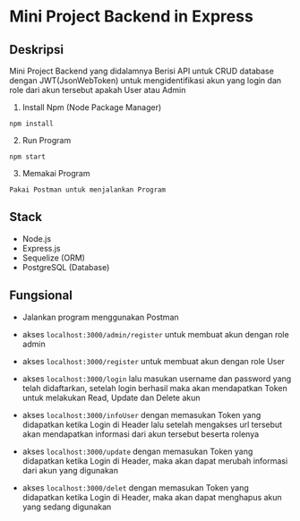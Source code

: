 # Mini Project Backend in Express

## Deskripsi
Mini Project Backend yang didalamnya Berisi API untuk CRUD database dengan JWT(JsonWebToken) untuk mengidentifikasi akun yang login dan role dari akun tersebut apakah User atau Admin  

1. Install Npm (Node Package Manager)
```
npm install
```

2. Run Program 
```
npm start
```
3. Memakai Program
```
Pakai Postman untuk menjalankan Program
```

## Stack
- Node.js
- Express.js
- Sequelize (ORM)
- PostgreSQL (Database)

## Fungsional

* Jalankan program menggunakan Postman

* akses `localhost:3000/admin/register` untuk membuat akun dengan role admin

* akses `localhost:3000/register` untuk membuat akun dengan role User

* akses `localhost:3000/login` lalu masukan username dan password yang telah didaftarkan, setelah login berhasil maka akan mendapatkan Token untuk melakukan Read, Update dan Delete akun

* akses `localhost:3000/infoUser` dengan memasukan Token yang didapatkan ketika Login di Header lalu setelah mengakses url tersebut akan mendapatkan informasi dari akun tersebut beserta rolenya

* akses `localhost:3000/update` dengan memasukan Token yang didapatkan ketika Login di Header, maka akan dapat merubah informasi dari akun yang digunakan

* akses `localhost:3000/delet` dengan memasukan Token yang didapatkan ketika Login di Header, maka akan dapat menghapus akun yang sedang digunakan
